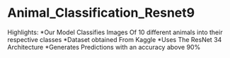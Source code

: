 # Animal_Classification_Resnet9
Highlights:
*Our Model Classifies Images Of 10 different animals into their respective classes
*Dataset obtained From Kaggle
*Uses The ResNet 34 Architecture 
*Generates Predictions with an accuracy above 90%
